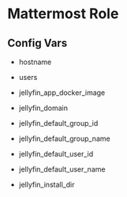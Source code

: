 # Mattermost Role

## Config Vars

- hostname
- users

- jellyfin_app_docker_image
- jellyfin_domain
- jellyfin_default_group_id
- jellyfin_default_group_name
- jellyfin_default_user_id
- jellyfin_default_user_name
- jellyfin_install_dir
